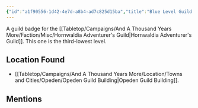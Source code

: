 ```yaml
---
{"id":"a1f90556-1d42-4e7d-a8b4-ad7c825d15ba","title":"Blue Level Guild Badge","description":"A guild badge for the Hornwaldia Adventurer's Guild. This one is the third-lowest level.","isInCurrentInventory":true,"isProscribed":false,"amountHeld":1,"causeOfConsumption":"null","publish":true,"date_created":"Saturday, April 13th 2024, 8:16:04 pm","date_modified":"Friday, April 26th 2024, 11:23:03 pm","editing_lock":false,"live_preview":true,"cssclasses":["mado-heading"],"path":"Tabletop/Campaigns/And A Thousand Years More/Inventory/Misc/Blue Level Guild Badge.md","permalink":"/tabletop/campaigns/and-a-thousand-years-more/inventory/misc/blue-level-guild-badge/","PassFrontmatter":true}
---
```



A guild badge for the [[Tabletop/Campaigns/And A Thousand Years More/Faction/Misc/Hornwaldia Adventurer's Guild\|Hornwaldia Adventurer's Guild]]. This one is the third-lowest level.

## Location Found

- [[Tabletop/Campaigns/And A Thousand Years More/Location/Towns and Cities/Opeden/Opeden Guild Building\|Opeden Guild Building]].

## Mentions


